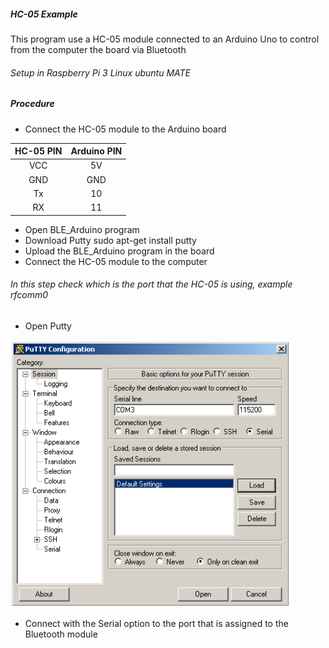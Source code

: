 ##### HC-05 Example

This program use a HC-05 module connected to an Arduino Uno to control from the computer the board via Bluetooth 

###### Setup in Raspberry Pi 3 Linux ubuntu MATE

##### Procedure

* Connect the HC-05 module to the Arduino board

|HC-05 PIN|Arduino PIN|
|:-------:|:---------:|
| VCC     |     5V    |
| GND     |     GND   |   
| Tx      |     10    |    
| RX      |     11    |   

* Open BLE_Arduino program
* Download Putty
      sudo apt-get install putty
* Upload the BLE_Arduino program in the board
* Connect the HC-05 module to the computer

###### In this step check which is the port that the HC-05 is using, example rfcomm0

* Open Putty

<img src="https://github.com/totovr/Arduino/blob/master/HC-05/Example/putty.png" width="450">

* Connect with the Serial option to the port that is assigned to the Bluetooth module
